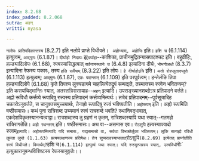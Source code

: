 ```yaml
---
index: 8.2.68
index_padded: 8.2.068
sutra: अहन्
vritti: nyasa

---
```

`नलोपः प्रातिपदिकान्तस्य` (8.2.7) इति नलोपे प्राप्ते विधीयते। ` अहोभ्याम्, अहोभिः` इति। `हशि च` (6.1.114) इत्युत्वम्, `आद्गुणः` (6.1.87)। `दीर्घाहो निदाघः` झ्र्`दर्घाहा`--काशिका, प्राचीनमुद्रितन्यासपाठश्चट इति। बहुव्रीहिः, हल्ङ्यादिलोपः (6.1.68), रुत्वस्यासिद्धत्वात् `सर्वनामस्थाने च` (6.4.8) इत्यादिना दीर्घः, `भोभगोअधो` (8.3.7) इत्यादिना रेफस्य यकारः, तस्य `हलि सर्वेषाम्` (8.3.22) इति लोपः। `हे दीर्घाहोऽत्रि` इति। `अतो रोरप्लुतादप्लुते` (6.1.113) इत्युत्वम्; `आद्गुणः` (6.1.87), `एङः पदान्तात्` (6.1.109) इति परपूर्वत्वम्।
हन्तेर्लङि तिपा हल्ङ्यादिलोपे (6.1.68) कृते तिपश्च लुक्यडागमे चाहन्नित्येतद्रूपं सम्पद्यते, तस्मात्तस्य रुत्वेन भवितव्यम्? इति कसयचिद्भान्तिः स्यात्, अतस्तन्निरासायाह--`अहन्` इत्यादि।
उपसङ्ख्यानशब्दोऽत्र प्रतिपादने वर्त्तते। अह्नो रूविधौ कर्त्तव्ये रूपादिषु रुत्वस्य प्रतिपादनं कर्त्तव्यमित्यर्थः। तत्रेदं प्रतिपादनम्--पूर्वसूत्रादिह चकारोऽनुवर्त्तते, स चानुक्तसमुच्चयार्थः, तेनाह्रो रूपादिषु रुत्वं भविष्यतीति। `अहोरूपम्` इति। अह्नो रूपमिति षष्ठीसमासः। कथं पुना रात्रिशब्द उच्यमानं रुत्वं रात्रशब्दे भवति? स्थानिवद्भावात्, एकदेशविकृतस्यानन्यत्वाद्वा। रात्रशब्दास्य तु ग्रहणं न कृतम्, रात्रिशब्दस्यापि यथा स्यात्--गतमहो रात्रिरागतेति। `अहो रथन्तरम्` इति। षष्ठीसमासः। अथ वा--असमास एव। `रोऽसुपि` इत्यस्यापवादो रुत्वम्` इत्यादि। अहोरूपमित्यादि यदि समासः, यद्यसमासो वा, सर्वथा विभक्तेर्लुका भवितव्यम्। लुकि सत्यह्नो रविधौ लुमता लुप्ते (1.1.63) प्रत्ययलक्षणस्य प्रतिषेधः। तेन सुप्परत्वस्याभावात् `रोऽसुपि` (8.2.69) इत्येतत् प्राप्नोतीति रुत्वं विधीयते। किमर्थम्? `हशि च` (6.1.114) इत्युत्वं यथा स्यात्। यदि रुरुदुत्पन्नस्य स्यात्, उत्वविधौ `रोः` इत्युकारानुबन्धविशिष्टस्य रेफस्यानुवृत्तेः।।